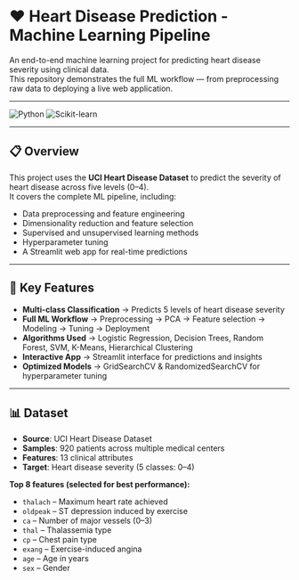 # ❤️ Heart Disease Prediction - Machine Learning Pipeline

An end-to-end machine learning project for predicting heart disease severity using clinical data.  
This repository demonstrates the full ML workflow — from preprocessing raw data to deploying a live web application.

---

![Python](https://img.shields.io/badge/Python-3.8%2B-blue)
![Scikit-learn](https://img.shields.io/badge/Scikit--learn-1.0%2B-orange)

---

## 📋 Overview
This project uses the **UCI Heart Disease Dataset** to predict the severity of heart disease across five levels (0–4).  
It covers the complete ML pipeline, including:

- Data preprocessing and feature engineering  
- Dimensionality reduction and feature selection  
- Supervised and unsupervised learning methods  
- Hyperparameter tuning  
- A Streamlit web app for real-time predictions

---

## 🎯 Key Features
- **Multi-class Classification** → Predicts 5 levels of heart disease severity  
- **Full ML Workflow** → Preprocessing → PCA → Feature selection → Modeling → Tuning → Deployment  
- **Algorithms Used** → Logistic Regression, Decision Trees, Random Forest, SVM, K-Means, Hierarchical Clustering  
- **Interactive App** → Streamlit interface for predictions and insights  
- **Optimized Models** → GridSearchCV & RandomizedSearchCV for hyperparameter tuning  

---
## 📊 Dataset
- **Source**: UCI Heart Disease Dataset  
- **Samples**: 920 patients across multiple medical centers  
- **Features**: 13 clinical attributes  
- **Target**: Heart disease severity (5 classes: 0–4)  

**Top 8 features (selected for best performance):**
- `thalach` – Maximum heart rate achieved  
- `oldpeak` – ST depression induced by exercise  
- `ca` – Number of major vessels (0–3)  
- `thal` – Thalassemia type  
- `cp` – Chest pain type  
- `exang` – Exercise-induced angina  
- `age` – Age in years  
- `sex` – Gender  



